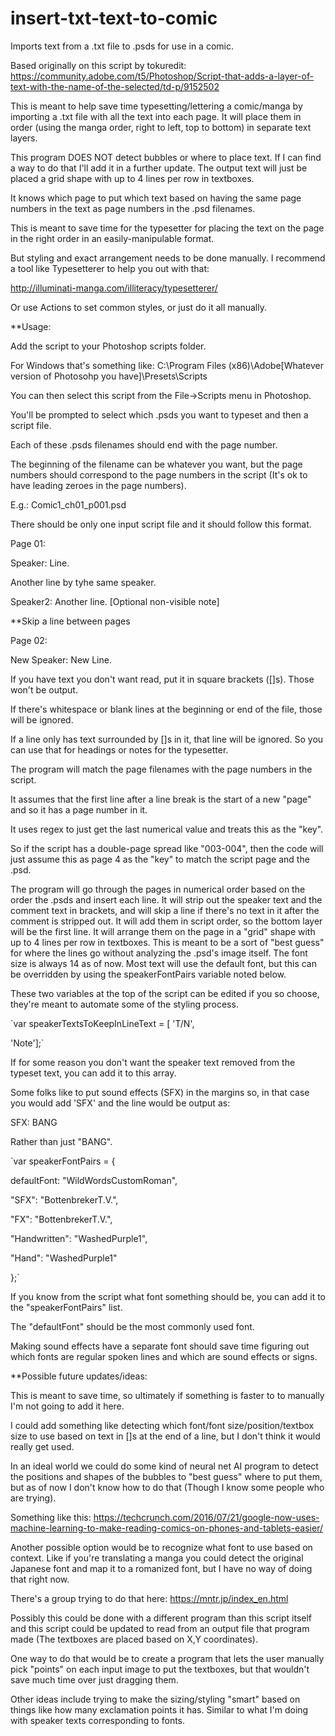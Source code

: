 # insert-txt-text-to-comic
Imports text from a .txt file to .psds for use in a comic.

Based originally on this script by tokuredit: https://community.adobe.com/t5/Photoshop/Script-that-adds-a-layer-of-text-with-the-name-of-the-selected/td-p/9152502

This is meant to help save time typesetting/lettering a comic/manga by importing a .txt file with all the text into each page.
It will place them in order (using the manga order, right to left, top to bottom) in separate text layers.

This program DOES NOT detect bubbles or where to place text. If I can find a way to do that I'll add it in a further update.
The output text will just be placed a grid shape with up to 4 lines per row in textboxes.

It knows which page to put which text based on having the same page numbers in the text as page numbers in the .psd filenames.

This is meant to save time for the typesetter for placing the text on the page in the right order in an easily-manipulable format. 

But styling and exact arrangement needs to be done manually. I recommend a tool like Typesetterer to help you out with that:

http://illuminati-manga.com/illiteracy/typesetterer/

Or use Actions to set common styles, or just do it all manually.


**Usage:

Add the script to your Photoshop scripts folder.

For Windows that's something like: C:\Program Files (x86)\Adobe\[Whatever version of Photosohp you have]\Presets\Scripts

You can then select this script from the File->Scripts menu in Photoshop.


You'll be prompted to select which .psds you want to typeset and then a script file.

Each of these .psds filenames should end with the page number. 

The beginning of the filename can be whatever you want, but the page numbers should correspond to the page numbers in the script (It's ok to have leading zeroes in the page numbers).

E.g.: Comic1_ch01_p001.psd


There should be only one input script file and it should follow this format.

Page 01:

Speaker: Line.

Another line by tyhe same speaker.

Speaker2: Another line. [Optional non-visible note]

**Skip a line between pages

Page 02:

New Speaker: New Line.

If you have text you don't want read, put it in square brackets ([]s). Those won't be output.

If there's whitespace or blank lines at the beginning or end of the file, those will be ignored.

If a line only has text surrounded by []s in it, that line will be ignored. So you can use that for headings or notes for the typesetter.


The program will match the page filenames with the page numbers in the script.

It assumes that the first line after a line break is the start of a new "page" and so it has a page number in it. 

It uses regex to just get the last numerical value and treats this as the "key". 

So if the script has a double-page spread like "003-004", then the code will just assume this as page 4 as the "key" to match the script page and the .psd.

The program will go through the pages in numerical order based on the order the .psds and insert each line. It will strip out the speaker text and the comment text in brackets, and will skip a line if there's no text in it after the comment is stripped out. It will add them in script order, so the bottom layer will be the first line. It will arrange them on the page in a "grid" shape with up to 4 lines per row in textboxes. This is meant to be a sort of "best guess" for where the lines go without analyzing the .psd's image itself. The font size is always 14 as of now. Most text will use the default font, but this can be overridden by using the speakerFontPairs variable noted below.


These two variables at the top of the script can be edited if you so choose, they're meant to automate some of the styling process.

`var speakerTextsToKeepInLineText = [ 'T/N',

'Note'];`


If for some reason you don't want the speaker text removed from the typeset text, you can add it to this array. 

Some folks like to put sound effects (SFX) in the margins so, in that case you would add 'SFX' and the line would be output as:

SFX: BANG

Rather than just "BANG".

`var speakerFontPairs = {

  defaultFont: "WildWordsCustomRoman",
  
  "SFX": "BottenbrekerT.V.",
  
  "FX": "BottenbrekerT.V.",
  
  "Handwritten": "WashedPurple1",
  
  "Hand": "WashedPurple1"
  
};`

If you know from the script what font something should be, you can add it to the "speakerFontPairs" list. 

The "defaultFont" should be the most commonly used font.

Making sound effects have a separate font should save time figuring out which fonts are regular spoken lines and which are sound effects or signs.


**Possible future updates/ideas:

This is meant to save time, so ultimately if something is faster to to manually I'm not going to add it here. 

I could add something like detecting which font/font size/position/textbox size to use based on text in []s at the end of a line, but I don't think it would really get used.

In an ideal world we could do some kind of neural net AI program to detect the positions and shapes of the bubbles to "best guess" where to put them, but as of now I don't know how to do that (Though I know some people who are trying).

Something like this: https://techcrunch.com/2016/07/21/google-now-uses-machine-learning-to-make-reading-comics-on-phones-and-tablets-easier/

Another possible option would be to recognize what font to use based on context. Like if you're translating a manga you could detect the original Japanese font and map it to a romanized font, but I have no way of doing that right now.

There's a group trying to do that here: https://mntr.jp/index_en.html

Possibly this could be done with a different program than this script itself and this script could be updated to read from an output file that program made (The textboxes are placed based on X,Y coordinates).

One way to do that would be to create a program that lets the user manually pick "points" on each input image to put the textboxes, but that wouldn't save much time over just dragging them.

Other ideas include trying to make the sizing/styling "smart" based on things like how many exclamation points it has. Similar to what I'm doing with speaker texts corresponding to fonts.


